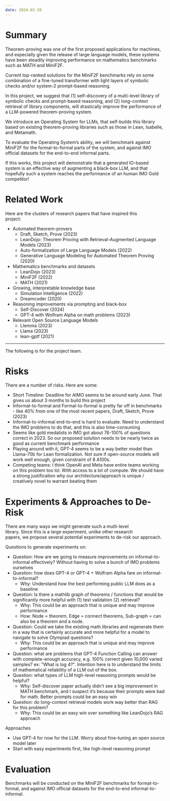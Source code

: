 ```yaml
---
date: 2024-02-20
---
```

# Summary
Theorem-proving was one of the first proposed applications for machines, and especially given the release of large language models, these systems have been steadily improving performance on mathematics benchmarks such as MATH and MiniF2F.  

Current top-ranked solutions for the MiniF2F benchmarks rely on some combination of a fine-tuned transformer with light layers of symbolic checks and/or system-2 prompt-based reasoning.  

In this project, we suggest that (1) self-discovery of a multi-level library of symbolic checks and prompt-based reasoning, and (2) long-context retrieval of library components, will drastically improve the performance of a LLM-powered theorem-proving system.  

We introduce an Operating System for LLMs, that self-builds this library based on existing theorem-proving libraries such as those in Lean, Isabelle, and Metamath.  

To evaluate the Operating System’s ability, we will benchmark against MiniF2F for the formal-to-formal parts of the system, and against IMO official datasets for the end-to-end informal parts.  

If this works, this project will demonstrate that a generated IO-based system is an effective way of augmenting a black-box LLM, and that hopefully such a system reaches the performance of an human IMO Gold competitor!  

# Related Work
Here are the clusters of research papers that have inspired this  
project:  
- Automated theorem-provers  
	- Draft, Sketch, Prove (2023)  
	- LeanDojo: Theorem Proving with Retrieval-Augmented Language Models (2023)  
	- Auto-formalization of Large Language Models (2022)  
	- Generative Language Modeling for Automated Theorem Proving (2020)  
- Mathematics benchmarks and datasets  
	- LeanDojo (2023)  
	- MiniF2F (2022)  
	- MATH (2021)  
- Growing, interpretable knowledge base  
	- Simulation Intelligence (2022)  
	- Dreamcoder (2020)  
- Reasoning improvements via prompting and black-box  
	- Self-Discover (2024)  
	- GPT-4 with Wolfram Alpha on math problems (2023) 
- Relevant Open Source Language Models  
	- Llemma (2023)  
	- Llama (2023)  
	- lean-gptf (2021)  

---

The following is for the project team.  

# Risks
There are a number of risks. Here are some:  
- Short Timeline: Deadline for AIMO seems to be around early June. That gives us about 3 months to build this project  
- Informal-to-formal and Formal-to-formal is pretty far off in benchmarks - like 40% from one of the most recent papers, Draft, Sketch, Prove (2023)  
- Informal-to-informal end-to-end is hard to evaluate. Need to understand the IMO problems to do that, and this is also time-consuming  
- Seems like gold medalists in IMO got about 76-100% of questions correct in 2023. So our proposed solution needs to be nearly twice as good as current benchmark performance  
- Playing around with it, GPT-4 seems to be a way better model than Llama-70b for Lean formalization. Not sure if open-source models will work well enough, given constraint of 8 A100s.  
- Competing teams: I think OpenAI and Meta have entire teams working on this problem too lol. With access to a lot of compute. We should have a strong justification why our architecture/approach is unique / creatively novel to warrant beating them  

# Experiments & Approaches to De-Risk
There are many ways we might generate such a multi-level  
library. Since this is a large experiment, unlike other research  
papers, we propose several potential experiments to de-risk our approach.  

Questions to generate experiments on:  
- Question: How are we going to measure improvements on informal-to-informal effectively? Without having to solve a  bunch of IMO problems ourselves  
- Question: how does GPT-4 or GPT-4 + Wolfram Alpha fare on informal-to-informal?
	- Why: Understand how the best performing public LLM does as a baseline  
- Question: Is there a mathlib graph of theorems / functions  that would be significantly more helpful with (1) test validation (2) retrieval?
	- Why: This could be an approach that is unique and may improve performance  
	- How: Node = theorem, Edge = connect theorems, Sub-graph = can also be a theorem and a node.  
- Question: Could we take the existing math libraries and  regenerate them in a way that is certainly accurate and more helpful for a model to navigate to solve Olympiad  questions?  
	- Why: This could be an approach that is unique and may improve performance  
- Question: what are problems that GPT-4 Function Calling can answer with complete-enough accuracy, e.g. 100%  correct given 10,000 varied samples? ex: "What is log 4?".  Intention here is to understand the limits of mathematical  reliability of a LLM out of the box.  
- Question: what types of LLM high-level reasoning prompts  would be helpful?  
	- Why: Self-discover paper actually didn’t see a big improvement in MATH benchmark, and I suspect it’s because their prompts were bad for math. Better prompts could be an easy win 
- Question: do long-context retrieval models work way better than RAG for this problem?  
	- Why: This could be an easy win over something like LeanDojo’s RAG approach  

Approaches  
- Use GPT-4 for now for the LLM. Worry about fine-tuning an open source model later  
- Start with easy experiments first, like high-level reasoning prompt


# Evaluation
Benchmarks will be conducted on the MiniF2F benchmarks for format-to-formal, and against IMO official datasets for the end-to-end informal-to-informal.  